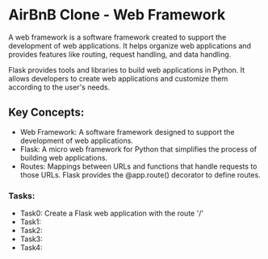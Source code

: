 # AirBnB Clone - Web Framework

A web framework is a software framework created to support the development of web applications. It helps organize web applications and provides features like routing, request handling, and data handling.

Flask provides tools and libraries to build web applications in Python. It allows developers to create web applications and customize them according to the user's needs.

## Key Concepts:
- Web Framework: A software framework designed to support the development of web applications.
- Flask: A micro web framework for Python that simplifies the process of building web applications.
- Routes: Mappings between URLs and functions that handle requests to those URLs. Flask provides the @app.route() decorator to define routes.


### Tasks:
- Task0: Create a Flask web application with the route '/'
- Task1:
- Task2:
- Task3:
- Task4:
